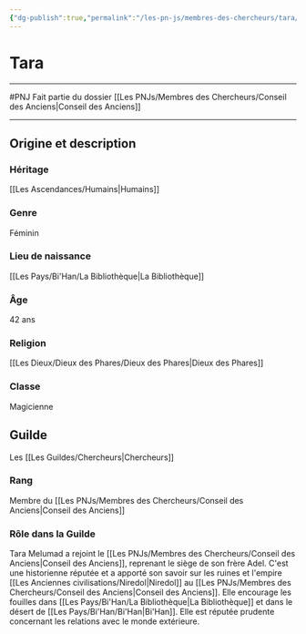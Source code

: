 ```yaml
---
{"dg-publish":true,"permalink":"/les-pn-js/membres-des-chercheurs/tara/"}
---
```


# Tara
---
#PNJ 
Fait partie du dossier [[Les PNJs/Membres des Chercheurs/Conseil des Anciens\|Conseil des Anciens]]

-------
## Origine et description
### Héritage
[[Les Ascendances/Humains\|Humains]]
### Genre
Féminin
### Lieu de naissance
[[Les Pays/Bi'Han/La Bibliothèque\|La Bibliothèque]]
### Âge
42 ans
### Religion
[[Les Dieux/Dieux des Phares/Dieux des Phares\|Dieux des Phares]]
### Classe
Magicienne
## Guilde
Les [[Les Guildes/Chercheurs\|Chercheurs]]
### Rang
Membre du [[Les PNJs/Membres des Chercheurs/Conseil des Anciens\|Conseil des Anciens]]
### Rôle dans la Guilde
Tara Melumad a rejoint le [[Les PNJs/Membres des Chercheurs/Conseil des Anciens\|Conseil des Anciens]], reprenant le siège de son frère Adel. C'est une historienne réputée et a apporté son savoir sur les ruines et l'empire [[Les Anciennes civilisations/Niredol\|Niredol]] au [[Les PNJs/Membres des Chercheurs/Conseil des Anciens\|Conseil des Anciens]]. Elle encourage les fouilles dans [[Les Pays/Bi'Han/La Bibliothèque\|La Bibliothèque]] et dans le désert de [[Les Pays/Bi'Han/Bi'Han\|Bi'Han]]. Elle est réputée prudente concernant les relations avec le monde extérieure.